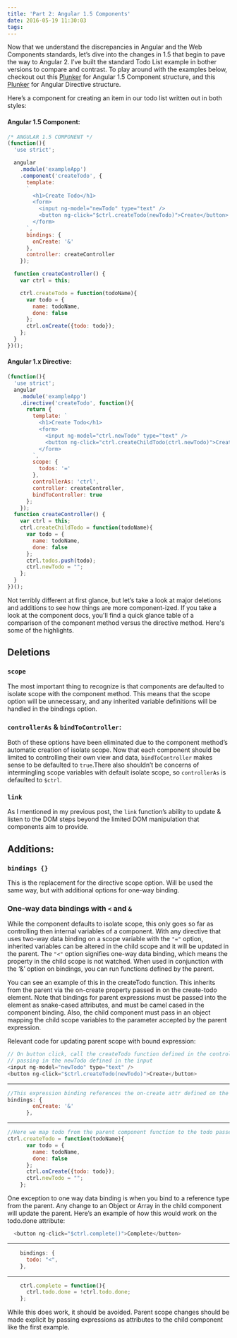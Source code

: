 ```yaml
---
title: 'Part 2: Angular 1.5 Components'
date: 2016-05-19 11:30:03
tags:
---
```


Now that we understand the discrepancies in Angular and the Web Components standards, let’s dive into the changes in 1.5 that begin to pave the way to Angular 2. I’ve built the standard Todo List example in bother versions to compare and contrast. To play around with the examples below, checkout out this <a href="https://plnkr.co/edit/GogmZNIC4QvsRWtrhlqq?p=info">Plunker</a> for Angular 1.5 Component structure, and this <a href="https://plnkr.co/edit/9sLQI44HlXDa1j6EztVo?p=info">Plunker</a> for Angular Directive structure.

Here’s a component for creating an item in our todo list written out in both styles:

#### Angular 1.5 Component:

```javascript
/* ANGULAR 1.5 COMPONENT */
(function(){
  'use strict';

  angular
    .module('exampleApp')
    .component('createTodo', {
      template:
      `
        <h1>Create Todo</h1>
        <form>
          <input ng-model="newTodo" type="text" />
          <button ng-click="$ctrl.createTodo(newTodo)">Create</button>
        </form>
      `,
      bindings: {
        onCreate: '&'
      },
      controller: createController
    });

  function createController() {
    var ctrl = this;

    ctrl.createTodo = function(todoName){
      var todo = {
        name: todoName,
        done: false
      };
      ctrl.onCreate({todo: todo});
    };
  }
})();
```

#### Angular 1.x Directive:

```javascript
(function(){
  'use strict';
  angular
    .module('exampleApp')
    .directive('createTodo', function(){
      return {
        template: `
          <h1>Create Todo</h1>
          <form>
            <input ng-model="ctrl.newTodo" type="text" />
            <button ng-click="ctrl.createChildTodo(ctrl.newTodo)">Create</button>
          </form>
        `,
        scope: {
          todos: '='
        },
        controllerAs: 'ctrl',
        controller: createController,
        bindToController: true
      };
    });
  function createController() {
    var ctrl = this;
    ctrl.createChildTodo = function(todoName){
      var todo = {
        name: todoName,
        done: false
      };
      ctrl.todos.push(todo);
      ctrl.newTodo = "";
    };
  }
})();
```

Not terribly different at first glance, but let’s take a look at major deletions and additions to see how things are more component-ized. If you take a look at the component docs, you'll find a quick glance table of a comparison of the component method versus the directive method. Here's some of the highlights.

## Deletions

### `scope`
The most important thing to recognize is that components are defaulted to isolate scope with the component method.  This means that the scope option will be unnecessary, and any inherited variable definitions will be handled in the bindings option.

### `controllerAs` & `bindToController`:
Both of these options have been eliminated due to the component method’s automatic creation of isolate scope.  Now that each component should be limited to controlling their own view and data, `bindToController` makes sense to be defaulted to `true`.There also shouldn’t be concerns of intermingling scope variables with default isolate scope, so `controllerAs` is defaulted to `$ctrl`.

### `link`
As I mentioned in my previous post, the `link` function’s ability to update & listen to the DOM steps beyond the limited DOM manipulation that components aim to provide.

## Additions:

### `bindings {}`
This is the replacement for the directive scope option. Will be used the same way, but with additional options for one-way binding.

### One-way data bindings with `<` and `&`
While the component defaults to isolate scope, this only goes so far as controlling then internal variables of a component. With any directive that uses two-way data binding on a scope variable with the `"="` option, inherited variables can be altered in the child scope and it will be updated in the parent.  The `"<"` option signifies one-way data binding, which means the property in the child scope is not watched.  When used in conjunction with the ‘&’ option on bindings, you can run functions defined by the parent.

You can see an example of this in the createTodo function.  This inherits from the parent via the on-create property passed in on the create-todo element. Note that bindings for parent expressions must be passed into the element as snake-cased attributes, and must be camel cased in the component binding.  Also, the child component must pass in an object mapping the child scope variables to the parameter accepted by the parent expression.

Relevant code for updating parent scope with bound expression:


```javascript
// On button click, call the createTodo function defined in the controller
// passing in the newTodo defined in the input
<input ng-model="newTodo" type="text" />
<button ng-click="$ctrl.createTodo(newTodo)">Create</button>

```
------

```javascript
//This expression binding references the on-create attr defined on the parent component
bindings: {
        onCreate: '&'
      },
```
------

```javascript
//Here we map todo from the parent component function to the todo passed in by
ctrl.createTodo = function(todoName){
      var todo = {
        name: todoName,
        done: false
      };
      ctrl.onCreate({todo: todo});
      ctrl.newTodo = "";
    };
```

One exception to one way data binding is when you bind to a reference type from the parent.  Any change to an Object or Array in the child component will update the parent. Here’s an example of how this would work on the todo.done attribute:


```javascript
  <button ng-click="$ctrl.complete()">Complete</button>

```
------
```javascript
    bindings: {
      todo: "<",
    },
```
------
```javascript
    ctrl.complete = function(){
      ctrl.todo.done = !ctrl.todo.done;
    };
```

While this does work, it should be avoided. Parent scope changes should be made explicit by passing expressions as attributes to the child component like the first example.

